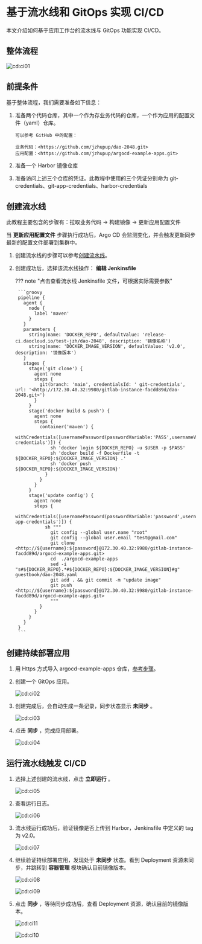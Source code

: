 # 基于流水线和 GitOps 实现 CI/CD

本文介绍如何基于应用工作台的流水线与 GitOps 功能实现 CI/CD。

## 整体流程

![cd:ci01](https://docs.daocloud.io/daocloud-docs-images/docs/amamba/images/cd:ci01.png)

## 前提条件

基于整体流程，我们需要准备如下信息：

1. 准备两个代码仓库，其中一个作为存业务代码的仓库，一个作为应用的配置文件（yaml）仓库。

    ```console
    可以参考 GitHub 中的配置：
   
    业务代码：<https://github.com/jzhupup/dao-2048.git>
    应用配置：<https://github.com/jzhupup/argocd-example-apps.git>
    ```

2. 准备一个 Harbor 镜像仓库

3. 准备访问上述三个仓库的凭证。此教程中使用的三个凭证分别命为 git-credentials、git-app-credentials、harbor-credentials

## 创建流水线

此教程主要包含的步骤有：拉取业务代码 -> 构建镜像 -> 更新应用配置文件

当 __更新应用配置文件__ 步骤执行成功后，Argo CD 会监测变化，并会触发更新同步最新的配置文件部署到集群中。

1. 创建流水线的步骤可以参考[创建流水线](../user-guide/pipeline/create/custom.md)。

2. 创建成功后，选择该流水线操作： __编辑 Jenkinsfile__ 

    ??? note "点击查看流水线 Jenkinsfile 文件，可根据实际需要参数"

        ```groovy
        pipeline {
          agent {
            node {
              label 'maven'
            }
          }
          parameters {
            string(name: 'DOCKER_REPO', defaultValue: 'release-ci.daocloud.io/test-jzh/dao-2048', description: '镜像名称')
            string(name: 'DOCKER_IMAGE_VERSION', defaultValue: 'v2.0', description: '镜像版本')
          }
          stages {
            stage('git clone') {
              agent none
              steps {
                git(branch: 'main', credentialsId: ' git-credentials', url: '<http://172.30.40.32:9980/gitlab-instance-facdd89d/dao-2048.git>')
              }
            }
            stage('docker build & push') {
              agent none
              steps {
                container('maven') {
                  withCredentials([usernamePassword(passwordVariable:'PASS',usernameVariable:'USER',credentialsId:'harbor-credentials')]) {
                    sh 'docker login ${DOCKER_REPO} -u $USER -p $PASS'
                    sh 'docker build -f Dockerfile -t ${DOCKER_REPO}:${DOCKER_IMAGE_VERSION} .'
                    sh 'docker push ${DOCKER_REPO}:${DOCKER_IMAGE_VERSION}'
                  }
                }
              }
            }
            stage('update config') {
              agent none
              steps {
                withCredentials([usernamePassword(passwordVariable:'password',usernameVariable:'username',credentialsId:'git-app-credentials')]) {
                  sh """
                    git config --global user.name "root"
                    git config --global user.email "test@gmail.com"
                    git clone <http://${username}:${password}@172.30.40.32:9980/gitlab-instance-facdd89d/argocd-example-apps.git>                                         
                    cd  ./argocd-example-apps
                    sed -i "s#${DOCKER_REPO}.*#${DOCKER_REPO}:${DOCKER_IMAGE_VERSION}#g" guestbook/dao-2048.yaml
                    git add . && git commit -m "update image"
                    git push <http://${username}:${password}@172.30.40.32:9980/gitlab-instance-facdd89d/argocd-example-apps.git>
                    """
                }
              }
            }
          }
        }
        ```

## 创建持续部署应用

1. 用 Https 方式导入 argocd-example-apps 仓库，[参考步骤](../user-guide/gitops/import-repo.md)。

2. 创建一个 GitOps 应用。

    ![cd:ci02](https://docs.daocloud.io/daocloud-docs-images/docs/amamba/images/cd:ci02.png)

3. 创建完成后，会自动生成一条记录，同步状态显示 __未同步__ 。

    ![cd:ci03](https://docs.daocloud.io/daocloud-docs-images/docs/amamba/images/cd:ci03.png)

4. 点击 __同步__ ，完成应用部署。

    ![cd:ci04](https://docs.daocloud.io/daocloud-docs-images/docs/amamba/images/cd:ci04.png)

## 运行流水线触发 CI/CD

1. 选择上述创建的流水线，点击 __立即运行__ 。

    ![cd:ci05](https://docs.daocloud.io/daocloud-docs-images/docs/amamba/images/cd:ci05.png)

2. 查看运行日志。

    ![cd:ci06](https://docs.daocloud.io/daocloud-docs-images/docs/amamba/images/cd:ci06.png)

3. 流水线运行成功后，验证镜像是否上传到 Harbor，Jenkinsfile 中定义的 tag 为 v2.0。

    ![cd:ci07](https://docs.daocloud.io/daocloud-docs-images/docs/amamba/images/cd:ci07.png)

4. 继续验证持续部署应用，发现处于 __未同步__ 状态。看到 Deployment 资源未同步，并跳转到 __容器管理__ 模块确认目前镜像版本。

    ![cd:ci08](https://docs.daocloud.io/daocloud-docs-images/docs/amamba/images/cd:ci08.png)

    ![cd:ci09](https://docs.daocloud.io/daocloud-docs-images/docs/amamba/images/cd:ci09.png)

5. 点击 __同步__ ，等待同步成功后，查看 Deployment 资源，确认目前的镜像版本。

    ![cd:ci11](https://docs.daocloud.io/daocloud-docs-images/docs/amamba/images/cd:ci11.png)

    ![cd:ci10](https://docs.daocloud.io/daocloud-docs-images/docs/amamba/images/cd:ci10.png)
